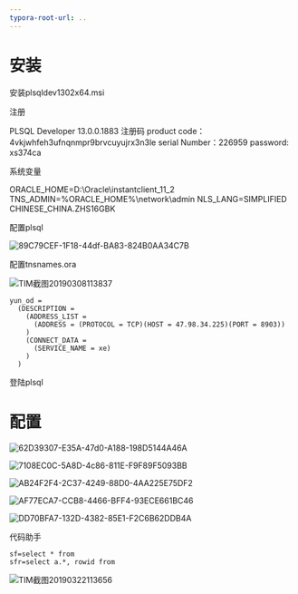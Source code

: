 ```yaml
---
typora-root-url: ..
---
```


# 安装

安装plsqldev1302x64.msi

注册

PLSQL Developer 13.0.0.1883 注册码
product code： 4vkjwhfeh3ufnqnmpr9brvcuyujrx3n3le 
serial Number：226959 
password: xs374ca

系统变量

ORACLE_HOME=D:\Oracle\instantclient_11_2 
TNS_ADMIN=%ORACLE_HOME%\network\admin 
NLS_LANG=SIMPLIFIED CHINESE_CHINA.ZHS16GBK 

配置plsql

![89C79CEF-1F18-44df-BA83-824B0AA34C7B](/images/software/PLSQL安装文档/89C79CEF-1F18-44df-BA83-824B0AA34C7B.jpg)

配置tnsnames.ora

![TIM截图20190308113837](/images/software/PLSQL安装文档/TIM截图20190308113837.png)
```
yun_od =
  (DESCRIPTION =
    (ADDRESS_LIST =
      (ADDRESS = (PROTOCOL = TCP)(HOST = 47.98.34.225)(PORT = 8903))
    )
    (CONNECT_DATA =
      (SERVICE_NAME = xe)
    )
  )
```

登陆plsql

# 配置

![62D39307-E35A-47d0-A188-198D5144A46A](/images/software/PLSQL安装文档/62D39307-E35A-47d0-A188-198D5144A46A.jpg)

![7108EC0C-5A8D-4c86-811E-F9F89F5093BB](/images/software/PLSQL安装文档/7108EC0C-5A8D-4c86-811E-F9F89F5093BB.jpg)

![AB24F2F4-2C37-4249-88D0-4AA225E75DF2](/images/software/PLSQL安装文档/AB24F2F4-2C37-4249-88D0-4AA225E75DF2.jpg)

![AF77ECA7-CCB8-4466-BFF4-93ECE661BC46](/images/software/PLSQL安装文档/AF77ECA7-CCB8-4466-BFF4-93ECE661BC46.jpg)

![DD70BFA7-132D-4382-85E1-F2C6B62DDB4A](/images/software/PLSQL安装文档/DD70BFA7-132D-4382-85E1-F2C6B62DDB4A.jpg)

代码助手

```
sf=select * from
sfr=select a.*, rowid from

```

![TIM截图20190322113656](/images/software/PLSQL安装文档/TIM截图20190322113656.png)

